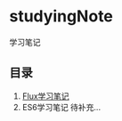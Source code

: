 # studyingNote
学习笔记  

## 目录
1. [Flux学习笔记](https://github.com/yoyoCoding/studyingNote/Flux.md)  
2. ES6学习笔记 待补充...

